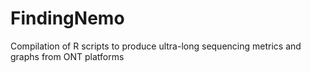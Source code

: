# FindingNemo
Compilation of R scripts to produce ultra-long sequencing metrics and graphs from ONT platforms
